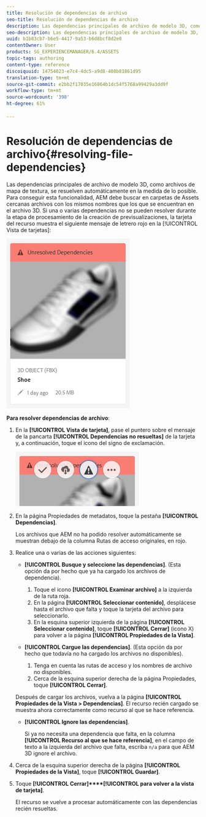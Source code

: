 ```yaml
---
title: Resolución de dependencias de archivo
seo-title: Resolución de dependencias de archivo
description: Las dependencias principales de archivo de modelo 3D, como archivos de mapa de textura, se resuelven automáticamente en la medida de lo posible. Para conseguir esta funcionalidad, AEM debe buscar en carpetas de Assets cercanas archivos con los mismos nombres que los que se encuentran en el archivo 3D.
seo-description: Las dependencias principales de archivo de modelo 3D, como archivos de mapa de textura, se resuelven automáticamente en la medida de lo posible. Para conseguir esta funcionalidad, AEM debe buscar en carpetas de Assets cercanas archivos con los mismos nombres que los que se encuentran en el archivo 3D.
uuid: b1b83cb7-b6e5-4417-9a53-b6d8bcf8d2e0
contentOwner: User
products: SG_EXPERIENCEMANAGER/6.4/ASSETS
topic-tags: authoring
content-type: reference
discoiquuid: 14754023-e7c4-4dc5-a9d8-408b81861d95
translation-type: tm+mt
source-git-commit: e2bb2f17035e16864b1dc54f5768a99429a3dd9f
workflow-type: tm+mt
source-wordcount: '398'
ht-degree: 61%

---
```



# Resolución de dependencias de archivo{#resolving-file-dependencies}

Las dependencias principales de archivo de modelo 3D, como archivos de mapa de textura, se resuelven automáticamente en la medida de lo posible. Para conseguir esta funcionalidad, AEM debe buscar en carpetas de Assets cercanas archivos con los mismos nombres que los que se encuentran en el archivo 3D. Si una o varias dependencias no se pueden resolver durante la etapa de procesamiento de la creación de previsualizaciones, la tarjeta del recurso muestra el siguiente mensaje de letrero rojo en la [!UICONTROL Vista de tarjetas]:

![chlimage_1-109](assets/chlimage_1-189.png)

**Para resolver dependencias de archivo**:

1. En la **[!UICONTROL Vista de tarjeta]**, pase el puntero sobre el mensaje de la pancarta **[!UICONTROL Dependencias no resueltas]** de la tarjeta y, a continuación, toque el icono del signo de exclamación.

   ![chlimage_1-190](assets/chlimage_1-190.png)

1. En la página Propiedades de metadatos, toque la pestaña **[!UICONTROL Dependencias]**.

   Los archivos que AEM no ha podido resolver automáticamente se muestran debajo de la columna Rutas de acceso originales, en rojo.

1. Realice una o varias de las acciones siguientes:

   * **[!UICONTROL Busque y seleccione las dependencias]**. (Esta opción da por hecho que ya ha cargado los archivos de dependencia).

      1. Toque el icono **[!UICONTROL Examinar archivo]** a la izquierda de la ruta roja.
      1. En la página **[!UICONTROL Seleccionar contenido]**, desplácese hasta el archivo que falta y toque la tarjeta del archivo para seleccionarlo.
      1. En la esquina superior izquierda de la página **[!UICONTROL Seleccionar contenido]**, toque **[!UICONTROL Cerrar]** (icono X) para volver a la página **[!UICONTROL Propiedades de la Vista]**.
   * **[!UICONTROL Cargue las dependencias]**. (Esta opción da por hecho que todavía no ha cargado los archivos no disponibles).

      1. Tenga en cuenta las rutas de acceso y los nombres de archivo no disponibles.
      1. Cerca de la esquina superior derecha de la página Propiedades, toque **[!UICONTROL Cerrar]**.

   Después de cargar los archivos, vuelva a la página **[!UICONTROL Propiedades de la Vista > Dependencias]**. El recurso recién cargado se muestra ahora correctamente como recurso al que se hace referencia.

   * **[!UICONTROL Ignore las dependencias]**.

      Si ya no necesita una dependencia que falta, en la columna **[!UICONTROL Recurso al que se hace referencia]**, en el campo de texto a la izquierda del archivo que falta, escriba `n/a` para que AEM 3D ignore el archivo.



1. Cerca de la esquina superior derecha de la página **[!UICONTROL Propiedades de la Vista]**, toque **[!UICONTROL Guardar]**.
1. Toque **[!UICONTROL Cerrar]****[!UICONTROL para volver a la vista de tarjeta]**.

   El recurso se vuelve a procesar automáticamente con las dependencias recién resueltas.

